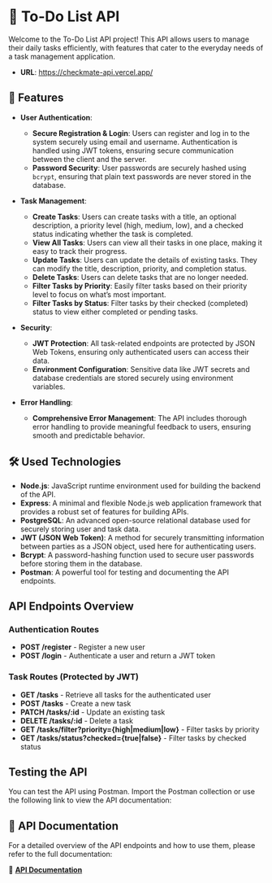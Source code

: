 # 📝 To-Do List API

Welcome to the To-Do List API project! This API allows users to manage their daily tasks efficiently, with features that cater to the everyday needs of a task management application.

- **URL**: https://checkmate-api.vercel.app/
## 🚀 Features

- **User Authentication**:
  - **Secure Registration & Login**: Users can register and log in to the system securely using email and username. Authentication is handled using JWT tokens, ensuring secure communication between the client and the server.
  - **Password Security**: User passwords are securely hashed using `bcrypt`, ensuring that plain text passwords are never stored in the database.

- **Task Management**:
  - **Create Tasks**: Users can create tasks with a title, an optional description, a priority level (high, medium, low), and a checked status indicating whether the task is completed.
  - **View All Tasks**: Users can view all their tasks in one place, making it easy to track their progress.
  - **Update Tasks**: Users can update the details of existing tasks. They can modify the title, description, priority, and completion status.
  - **Delete Tasks**: Users can delete tasks that are no longer needed.
  - **Filter Tasks by Priority**: Easily filter tasks based on their priority level to focus on what’s most important.
  - **Filter Tasks by Status**: Filter tasks by their checked (completed) status to view either completed or pending tasks.

- **Security**:
  - **JWT Protection**: All task-related endpoints are protected by JSON Web Tokens, ensuring only authenticated users can access their data.
  - **Environment Configuration**: Sensitive data like JWT secrets and database credentials are stored securely using environment variables.

- **Error Handling**:
  - **Comprehensive Error Management**: The API includes thorough error handling to provide meaningful feedback to users, ensuring smooth and predictable behavior.

## 🛠️ Used Technologies

- **Node.js**: JavaScript runtime environment used for building the backend of the API.
- **Express**: A minimal and flexible Node.js web application framework that provides a robust set of features for building APIs.
- **PostgreSQL**: An advanced open-source relational database used for securely storing user and task data.
- **JWT (JSON Web Token)**: A method for securely transmitting information between parties as a JSON object, used here for authenticating users.
- **Bcrypt**: A password-hashing function used to secure user passwords before storing them in the database.
- **Postman**: A powerful tool for testing and documenting the API endpoints.

## API Endpoints Overview
### Authentication Routes

- **POST /register** - Register a new user
- **POST /login** - Authenticate a user and return a JWT token

### Task Routes (Protected by JWT)


- **GET /tasks** - Retrieve all tasks for the authenticated user
- **POST /tasks** - Create a new task
- **PATCH /tasks/:id** - Update an existing task
- **DELETE /tasks/:id** - Delete a task
- **GET /tasks/filter?priority={high|medium|low}** - Filter tasks by priority
- **GET /tasks/status?checked={true|false}** - Filter tasks by checked status


## Testing the API
You can test the API using Postman. Import the Postman collection or use the following link to view the API documentation:



## 📄 API Documentation

For a detailed overview of the API endpoints and how to use them, please refer to the full documentation:

🔗 **[API Documentation](https://documenter.getpostman.com/view/37432599/2sAXjSy8fC)**



